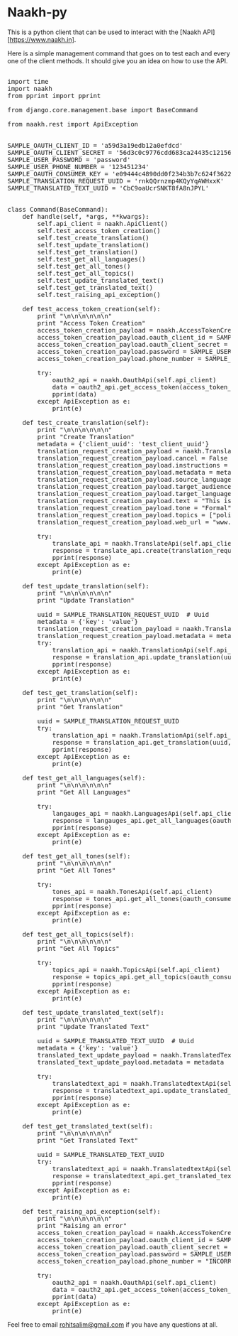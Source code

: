 # Naakh-py #

This is a python client that can be used to interact with the [Naakh API][https://www.naakh.in].

Here is a simple management command that goes on to test each and every one of the client methods. It should give you an idea on how to use the API. 

<pre></code>
import time
import naakh
from pprint import pprint

from django.core.management.base import BaseCommand

from naakh.rest import ApiException


SAMPLE_OAUTH_CLIENT_ID = 'a59d3a19edb12a0efdcd'
SAMPLE_OAUTH_CLIENT_SECRET = '56d3c0c9776cdd683ca24435c12156e60fcb512e'
SAMPLE_USER_PASSWORD = 'password'
SAMPLE_USER_PHONE_NUMBER = '123451234'
SAMPLE_OAUTH_CONSUMER_KEY = 'e09444c4890dd0f234b3b7c624f362223767422d'
SAMPLE_TRANSLATION_REQUEST_UUID = 'rnkQQrnzmp4KQyYqAWHxxK'
SAMPLE_TRANSLATED_TEXT_UUID = 'CbC9oaUcrSNKT8fA8nJPYL'


class Command(BaseCommand):
    def handle(self, *args, **kwargs):
        self.api_client = naakh.ApiClient()
        self.test_access_token_creation()
        self.test_create_translation()
        self.test_update_translation()
        self.test_get_translation()
        self.test_get_all_languages()
        self.test_get_all_tones()
        self.test_get_all_topics()
        self.test_update_translated_text()
        self.test_get_translated_text()
        self.test_raising_api_exception()

    def test_access_token_creation(self):
        print "\n\n\n\n\n\n"
        print "Access Token Creation"
        access_token_creation_payload = naakh.AccessTokenCreationPayload()
        access_token_creation_payload.oauth_client_id = SAMPLE_OAUTH_CLIENT_ID
        access_token_creation_payload.oauth_client_secret = SAMPLE_OAUTH_CLIENT_SECRET
        access_token_creation_payload.password = SAMPLE_USER_PASSWORD
        access_token_creation_payload.phone_number = SAMPLE_USER_PHONE_NUMBER

        try:
            oauth2_api = naakh.OauthApi(self.api_client)
            data = oauth2_api.get_access_token(access_token_creation_payload, oauth_consumer_key=SAMPLE_OAUTH_CONSUMER_KEY)    
            pprint(data)
        except ApiException as e:
            print(e)

    def test_create_translation(self):
        print "\n\n\n\n\n\n"
        print "Create Translation"
        metadata = {'client_uuid': 'test_client_uuid'}
        translation_request_creation_payload = naakh.TranslationRequestCreationPayload()
        translation_request_creation_payload.cancel = False
        translation_request_creation_payload.instructions = "Simple test"
        translation_request_creation_payload.metadata = metadata
        translation_request_creation_payload.source_language = "en"
        translation_request_creation_payload.target_audience = "23-25"
        translation_request_creation_payload.target_languages = ["ml", "hi"]
        translation_request_creation_payload.text = "This is a test"
        translation_request_creation_payload.tone = "Formal"
        translation_request_creation_payload.topics = ["politics"]
        translation_request_creation_payload.web_url = "www.rohithsalim.com"

        try:
            translate_api = naakh.TranslateApi(self.api_client)
            response = translate_api.create(translation_request_creation_payload, oauth_consumer_key=SAMPLE_OAUTH_CONSUMER_KEY)    
            pprint(response)
        except ApiException as e:
            print(e)

    def test_update_translation(self):
        print "\n\n\n\n\n\n"
        print "Update Translation"

        uuid = SAMPLE_TRANSLATION_REQUEST_UUID  # Uuid
        metadata = {'key': 'value'}
        translation_request_creation_payload = naakh.TranslationRequestCreationPayload()
        translation_request_creation_payload.metadata = metadata
        try:
            translation_api = naakh.TranslationApi(self.api_client)
            response = translation_api.update_translation(uuid, translation_request_creation_payload, oauth_consumer_key=SAMPLE_OAUTH_CONSUMER_KEY)    
            pprint(response)
        except ApiException as e:
            print(e)

    def test_get_translation(self):
        print "\n\n\n\n\n\n"
        print "Get Translation"

        uuid = SAMPLE_TRANSLATION_REQUEST_UUID
        try:
            translation_api = naakh.TranslationApi(self.api_client)
            response = translation_api.get_translation(uuid, oauth_consumer_key=SAMPLE_OAUTH_CONSUMER_KEY)    
            pprint(response)
        except ApiException as e:
            print(e)

    def test_get_all_languages(self):
        print "\n\n\n\n\n\n"
        print "Get All Languages"

        try:
            langauges_api = naakh.LanguagesApi(self.api_client)
            response = langauges_api.get_all_languages(oauth_consumer_key=SAMPLE_OAUTH_CONSUMER_KEY)    
            pprint(response)
        except ApiException as e:
            print(e)

    def test_get_all_tones(self):
        print "\n\n\n\n\n\n"
        print "Get All Tones"

        try:
            tones_api = naakh.TonesApi(self.api_client)
            response = tones_api.get_all_tones(oauth_consumer_key=SAMPLE_OAUTH_CONSUMER_KEY)    
            pprint(response)
        except ApiException as e:
            print(e)

    def test_get_all_topics(self):
        print "\n\n\n\n\n\n"
        print "Get All Topics"

        try:
            topics_api = naakh.TopicsApi(self.api_client)
            response = topics_api.get_all_topics(oauth_consumer_key=SAMPLE_OAUTH_CONSUMER_KEY)
            pprint(response)
        except ApiException as e:
            print(e)

    def test_update_translated_text(self):
        print "\n\n\n\n\n\n"
        print "Update Translated Text"

        uuid = SAMPLE_TRANSLATED_TEXT_UUID  # Uuid
        metadata = {'key': 'value'}
        translated_text_update_payload = naakh.TranslatedTextUpdatePayload()
        translated_text_update_payload.metadata = metadata

        try:
            translatedtext_api = naakh.TranslatedtextApi(self.api_client)
            response = translatedtext_api.update_translated_text(uuid, translated_text_update_payload, oauth_consumer_key=SAMPLE_OAUTH_CONSUMER_KEY)    
            pprint(response)
        except ApiException as e:
            print(e)

    def test_get_translated_text(self):
        print "\n\n\n\n\n\n"
        print "Get Translated Text"

        uuid = SAMPLE_TRANSLATED_TEXT_UUID
        try:
            translatedtext_api = naakh.TranslatedtextApi(self.api_client)
            response = translatedtext_api.get_translated_text(uuid, oauth_consumer_key=SAMPLE_OAUTH_CONSUMER_KEY)
            pprint(response)
        except ApiException as e:
            print(e)

    def test_raising_api_exception(self):
        print "\n\n\n\n\n\n"
        print "Raising an error"
        access_token_creation_payload = naakh.AccessTokenCreationPayload()
        access_token_creation_payload.oauth_client_id = SAMPLE_OAUTH_CLIENT_ID
        access_token_creation_payload.oauth_client_secret = SAMPLE_OAUTH_CLIENT_SECRET
        access_token_creation_payload.password = SAMPLE_USER_PASSWORD
        access_token_creation_payload.phone_number = "INCORRECT_USERNAME"

        try:
            oauth2_api = naakh.OauthApi(self.api_client)
            data = oauth2_api.get_access_token(access_token_creation_payload, oauth_consumer_key=SAMPLE_OAUTH_CONSUMER_KEY)    
            pprint(data)
        except ApiException as e:
            print(e)
</code></pre>

Feel free to email rohitsalim@gmail.com if you have any questions at all. 